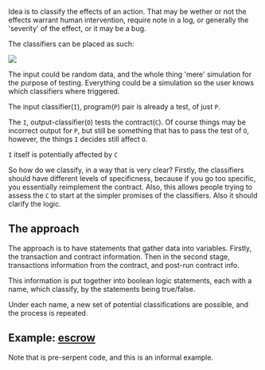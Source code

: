 Idea is to classify the effects of an action. That may be wether or not the
effects warrant human intervention, require note in a log, or generally the
'severity' of the effect, or it may be a bug.

The classifiers can be placed as such:

<img src="tx-firewall.png">

The input could be random data, and the whole thing 'mere' simulation for the
purpose of testing. Everything could be a simulation so the user knows which
classifiers where triggered.

The input classifier(`I`), program(`P`) pair is already a test, of just `P`.

The `I`, output-classifier(`O`) tests the contract(`C`). Of course things may be
incorrect output for `P`, but still be something that has to pass the test of
`O`, however, the things `I` decides still affect `O`.

`I` itself is potentially affected by `C`

So how do we classify, in a way that is very clear? Firstly, the classifiers
should have different levels of specificness, because if you go too specific,
you essentially reimplement the contract. Also, this allows people trying to
assess the `C` to start at the simpler promises of the classifiers. Also it
should clarify the logic.

## The approach

The approach is to have statements that gather data into variables. Firstly,
the transaction and contract information. Then in the second stage, 
transactions information from the contract, and post-run contract info.

This information is put together into boolean logic statements, each with a
name, which classify, by the statements being true/false.

Under each name, a new set of potential classifications are possible, and
the process is repeated.

## Example: [escrow](https://github.com/jorisbontje/cll-sim/blob/master/examples/escrow.cll)
Note that is pre-serpent code, and this is an informal example.

<TODO>
